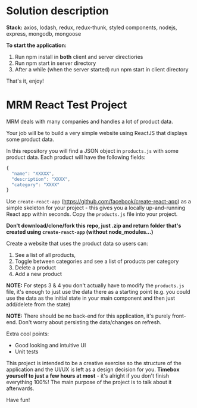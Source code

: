 # Solution description

**Stack:**
axios, lodash, redux, redux-thunk, styled components, nodejs, express, mongodb, mongoose

**To start the application:**
1) Run npm install in **both** client and server directiories
2) Run npm start in server directory
3) After a while (when the server started) run npm start in client directory

That's it, enjoy!

# MRM React Test Project

MRM deals with many companies and handles a lot of product data.

Your job will be to build a very simple website using ReactJS that displays some product data.

In this repository you will find a JSON object in `products.js` with some product data. Each product will have the following fields:

```js
{
  "name": "XXXXX",
  "description": "XXXX",
  "category": "XXXX"
}
```

Use `create-react-app` (https://github.com/facebook/create-react-app) as a simple skeleton for your project - this gives you a locally up-and-running React app within seconds. Copy the `products.js` file into your project.

**Don't download/clone/fork this repo, just .zip and return folder that's created using `create-react-app` (without node_modules...)**

Create a website that uses the product data so users can:
1. See a list of all products,
2. Toggle between categories and see a list of products per category
3. Delete a product
4. Add a new product

**NOTE:** For steps 3 & 4 you don't actually have to modify the `products.js` file, it's enough to just use the data there as a starting point (e.g. you could use the data as the initial state in your main component and then just add/delete from the state)

**NOTE:** There should be no back-end for this application, it's purely front-end. Don't worry about persisting the data/changes on refresh.

Extra cool points:

* Good looking and intuitive UI
* Unit tests

This project is intended to be a creative exercise so the structure of the application and the UI/UX is left as a design decision for you. **Timebox yourself to just a few hours at most** - it's alright if you don't finish everything 100%! The main purpose of the project is to talk about it afterwards.

Have fun!
